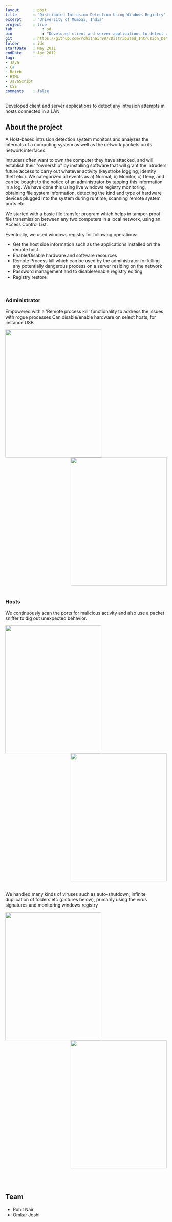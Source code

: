 ```yaml
---
layout      : post
title       : "Distributed Intrusion Detection Using Windows Registry"
excerpt     : "University of Mumbai, India"
project     : true
tab 		    : sd
bio 		    : "Developed client and server applications to detect any intrusion attempts in hosts connected in a LAN"
git         : https://github.com/rohitnair987/Distributed_Intrusion_Detection_System
folder      : ids
startDate   : May 2011
endDate     : Apr 2012
tag:
- Java
- C#
- Batch
- HTML 
- JavaScript
- CSS
comments    : false
---
```


Developed client and server applications to detect any intrusion attempts in hosts connected in a LAN

<!-- jQuery library -->


## About the project
A Host-based intrusion detection system monitors and analyzes the internals of a computing system as well as the network packets on its network interfaces.

Intruders often want to own the computer they have attacked, and will establish their "ownership" by installing software that will grant the intruders future access to carry out whatever activity (keystroke logging, identity theft etc.). We categorized all events as a) Normal, b) Monitor, c) Deny, and can be bought to the notice of an administrator by tapping this information in a log. We have done this using live windows registry monitoring, obtaining file system information, detecting the kind and type of hardware devices plugged into the system during runtime, scanning remote system ports etc.

We started with a basic file transfer program which helps in tamper-proof file transmission between any two computers in a local network, using an Access Control List.

Eventually, we used windows registry for following operations:
<ul>
  <li>Get the host side information such as the applications installed on the remote
host.</li>
  <li>Enable/Disable hardware and software resources</li>
  <li>Remote Process kill which can be used by the administrator for killing any
potentially dangerous process on a server residing on the network</li>
  <li>Password management and to disable/enable registry editing</li>
  <li>Registry restore</li>
</ul>
<br />

### Administrator
Empowered with a 'Remote process kill' functionality to address the issues with rogue processes
Can disable/enable hardware on select hosts, for instance USB

 <div>
   <div style="float :left; height: 400px ; width: 300px;"><img style = "height: 400px ; width: 300px" src = "{{ site.url }}/assets/img/projects/ids/ids_server.png"></div>
   <div style = "float :right ;height: 400px ; width: 300px"><img style = "height: 400px ; width: 300px" src = "{{ site.url }}/assets/img/projects/ids/task_killer.png"></div>
 </div>
  


<br style="clear:both" />
<br />

### Hosts
We continuously scan the ports for malicious activity and also use a packet sniffer to dig out unexpected behavior.
<div>
    <div style="float :left; height: 400px ; width: 300px"><img style = " height: 400px ; width: 300px" src = "{{ site.url }}/assets/img/projects/ids/packet_sniffing.png"></div>
     <div style = "float :right ;height: 400px ; width: 300px"><img style = "height: 400px ; width: 300px" src = "{{ site.url }}/assets/img/projects/ids/port_scanner.png"></div>
 </div>

<br style="clear:both" />
<br />

We handled many kinds of viruses such as auto-shutdown, infinite duplication of folders etc (pictures below), primarily using the virus signatures and monitoring windows registry
<div>
    <div style="float :left; height: 400px ; width: 300px"><img style = " height: 400px ; width: 300px" src = "{{ site.url }}/assets/img/projects/ids/virus1.png"></div>
     <div style = "float :right ;height: 400px ; width: 300px"><img style = "height: 400px ; width: 300px" src = "{{ site.url }}/assets/img/projects/ids/virus2.png"></div>
 </div>

<br style="clear:both" />

<br /><br />

## Team
<ul>
  <li>Rohit Nair</li>
  <li>Omkar Joshi</li>
</ul>